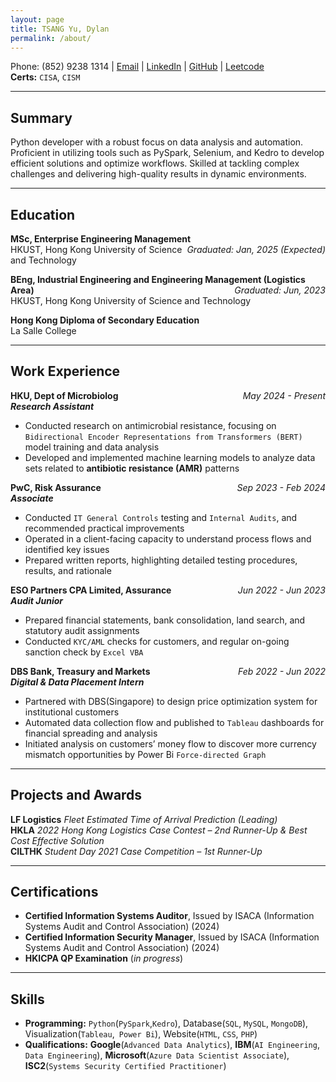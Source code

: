 ```yaml
---
layout: page
title: TSANG Yu, Dylan  
permalink: /about/
---
```


Phone: (852) 9238 1314 | [Email](mailto:tsangyu110@gmail.com) | [LinkedIn](https://www.linkedin.com/in/tsangyu) | [GitHub](https://github.com/yutsang) | [Leetcode](https://leetcode.com/u/yutsang/)  
**Certs:** `CISA`, `CISM`

---

## Summary

Python developer with a robust focus on data analysis and automation. Proficient in utilizing tools such as PySpark, Selenium, and Kedro to develop efficient solutions and optimize workflows. Skilled at tackling complex challenges and delivering high-quality results in dynamic environments.

---

## Education

**MSc, Enterprise Engineering Management**  <span style="float: right;">*Graduated: Jan, 2025 (Expected)*</span>  
HKUST, Hong Kong University of Science and Technology  

**BEng, Industrial Engineering and Engineering Management (Logistics Area)** <span style="float: right;">*Graduated: Jun, 2023*</span>  
HKUST, Hong Kong University of Science and Technology 

**Hong Kong Diploma of Secondary Education**  
La Salle College

---

## Work Experience

**HKU, Dept of Microbiolog** <span style="float: right;">*May 2024 - Present*</span>  
***Research Assistant***

- Conducted research on antimicrobial resistance, focusing on `Bidirectional Encoder Representations from Transformers (BERT)` model training and data analysis
- Developed and implemented machine learning models to analyze data sets related to **antibiotic resistance (AMR)** patterns
 
**PwC, Risk Assurance** <span style="float: right;">*Sep 2023 - Feb 2024*</span>  
***Associate*** 

- Conducted `IT General Controls` testing and `Internal Audits`, and recommended practical improvements
- Operated in a client-facing capacity to understand process flows and identified key issues
- Prepared written reports, highlighting detailed testing procedures, results, and rationale

**ESO Partners CPA Limited, Assurance** <span style="float: right;">*Jun 2022 - Jun 2023*</span>  
***Audit Junior***  

- Prepared financial statements, bank consolidation, land search, and statutory audit assignments
- Conducted `KYC/AML` checks for customers, and regular on-going sanction check by `Excel VBA`

**DBS Bank, Treasury and Markets** <span style="float: right;">*Feb 2022 - Jun 2022*</span>  
***Digital & Data Placement Intern***  

- Partnered with DBS(Singapore) to design price optimization system for institutional customers
- Automated data collection flow and published to `Tableau` dashboards for financial spreading and analysis
- Initiated analysis on customers’ money flow to discover more currency mismatch opportunities by Power Bi `Force-directed Graph`

---

## Projects and Awards  
**LF Logistics**
*Fleet Estimated Time of Arrival Prediction (Leading)*  
**HKLA**
*2022 Hong Kong Logistics Case Contest – 2nd Runner-Up & Best Cost Effective Solution*  
**CILTHK**
*Student Day 2021 Case Competition – 1st Runner-Up*

---

## Certifications

- **Certified Information Systems Auditor**, Issued by ISACA (Information Systems Audit and Control Association) (2024)
- **Certified Information Security Manager**, Issued by ISACA (Information Systems Audit and Control Association) (2024)
- **HKICPA QP Examination** (*in progress*)

---

## Skills

- **Programming:** `Python`(`PySpark`,`Kedro`), Database(`SQL`, `MySQL`, `MongoDB`), Visualization(`Tableau`,` Power Bi`), Website(`HTML`, `CSS`, `PHP`)
- **Qualifications:** **Google**(`Advanced Data Analytics`), **IBM**(`AI Engineering`, `Data Engineering`), **Microsoft**(`Azure Data Scientist Associate`), **ISC2**(`Systems Security Certified Practitioner`)